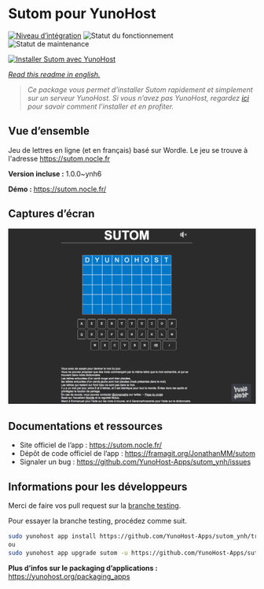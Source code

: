 <!--
N.B.: This README was automatically generated by https://github.com/YunoHost/apps/tree/master/tools/README-generator
It shall NOT be edited by hand.
-->

# Sutom pour YunoHost

[![Niveau d’intégration](https://dash.yunohost.org/integration/sutom.svg)](https://dash.yunohost.org/appci/app/sutom) ![Statut du fonctionnement](https://ci-apps.yunohost.org/ci/badges/sutom.status.svg) ![Statut de maintenance](https://ci-apps.yunohost.org/ci/badges/sutom.maintain.svg)

[![Installer Sutom avec YunoHost](https://install-app.yunohost.org/install-with-yunohost.svg)](https://install-app.yunohost.org/?app=sutom)

*[Read this readme in english.](./README.md)*

> *Ce package vous permet d’installer Sutom rapidement et simplement sur un serveur YunoHost.
Si vous n’avez pas YunoHost, regardez [ici](https://yunohost.org/#/install) pour savoir comment l’installer et en profiter.*

## Vue d’ensemble

Jeu de lettres en ligne (et en français) basé sur Wordle. Le jeu se trouve à l'adresse https://sutom.nocle.fr


**Version incluse :** 1.0.0~ynh6

**Démo :** https://sutom.nocle.fr/

## Captures d’écran

![Capture d’écran de Sutom](./doc/screenshots/screenshot.png)

## Documentations et ressources

* Site officiel de l’app : <https://sutom.nocle.fr/>
* Dépôt de code officiel de l’app : <https://framagit.org/JonathanMM/sutom>
* Signaler un bug : <https://github.com/YunoHost-Apps/sutom_ynh/issues>

## Informations pour les développeurs

Merci de faire vos pull request sur la [branche testing](https://github.com/YunoHost-Apps/sutom_ynh/tree/testing).

Pour essayer la branche testing, procédez comme suit.

``` bash
sudo yunohost app install https://github.com/YunoHost-Apps/sutom_ynh/tree/testing --debug
ou
sudo yunohost app upgrade sutom -u https://github.com/YunoHost-Apps/sutom_ynh/tree/testing --debug
```

**Plus d’infos sur le packaging d’applications :** <https://yunohost.org/packaging_apps>